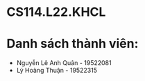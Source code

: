 # CS114.L22.KHCL
# Danh sách thành viên:
- Nguyễn Lê Anh Quân - 19522081
- Lý Hoàng Thuận - 19522315
